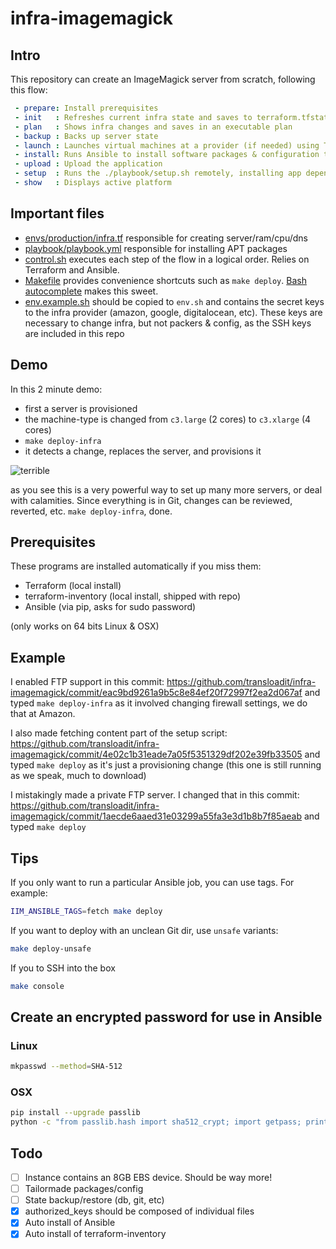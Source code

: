 # infra-imagemagick

## Intro

This repository can create an ImageMagick server from scratch, following this flow:

```yaml
 - prepare: Install prerequisites
 - init   : Refreshes current infra state and saves to terraform.tfstate
 - plan   : Shows infra changes and saves in an executable plan
 - backup : Backs up server state
 - launch : Launches virtual machines at a provider (if needed) using Terraform's ./infra.tf
 - install: Runs Ansible to install software packages & configuration templates
 - upload : Upload the application
 - setup  : Runs the ./playbook/setup.sh remotely, installing app dependencies and starting it
 - show   : Displays active platform
```

## Important files

 - [envs/production/infra.tf](envs/production/infra.tf) responsible for creating server/ram/cpu/dns
 - [playbook/playbook.yml](playbook/playbook.yml) responsible for installing APT packages
 - [control.sh](control.sh) executes each step of the flow in a logical order. Relies on Terraform and Ansible.
 - [Makefile](Makefile) provides convenience shortcuts such as `make deploy`. [Bash autocomplete](http://blog.jeffterrace.com/2012/09/bash-completion-for-mac-os-x.html) makes this sweet.
 - [env.example.sh](env.example.sh) should be copied to `env.sh` and contains the secret keys to the infra provider (amazon, google, digitalocean, etc). These keys are necessary to change infra, but not packers & config, as the SSH keys are included in this repo

## Demo

In this 2 minute demo:

 - first a server is provisioned 
 - the machine-type is changed from `c3.large` (2 cores) to `c3.xlarge` (4 cores)
 - `make deploy-infra`
 - it detects a change, replaces the server, and provisions it

![terrible](https://cloud.githubusercontent.com/assets/26752/9314635/64b6be5c-452a-11e5-8d00-74e0b023077e.gif)

as you see this is a very powerful way to set up many more servers, or deal with calamities. Since everything is in Git, changes can be reviewed, reverted, etc. `make deploy-infra`, done.

## Prerequisites

These programs are installed automatically if you miss them:

 - Terraform (local install)
 - terraform-inventory (local install, shipped with repo)
 - Ansible (via pip, asks for sudo password) 
 
(only works on 64 bits Linux & OSX)

## Example

I enabled FTP support in this commit:
https://github.com/transloadit/infra-imagemagick/commit/eac9bd9261a9b5c8e84ef20f72997f2ea2d067af
and typed `make deploy-infra` as it involved changing firewall settings, we do that at Amazon.

I also made fetching content part of the setup script:
https://github.com/transloadit/infra-imagemagick/commit/4e02c1b31eade7a05f5351329df202e39fb33505
and typed `make deploy` as it's just a provisioning change (this one is still running as we speak, much to download)

I mistakingly made a private FTP server. I changed that in this commit:
https://github.com/transloadit/infra-imagemagick/commit/1aecde6aaed31e03299a55fa3e3d1b8b7f85aeab
and typed `make deploy`

## Tips

If you only want to run a particular Ansible job, you can use tags. For example:

```bash
IIM_ANSIBLE_TAGS=fetch make deploy
```

If you want to deploy with an unclean Git dir, use `unsafe` variants:

```bash
make deploy-unsafe
```

If you to SSH into the box

```bash
make console
```

## Create an encrypted password for use in Ansible

### Linux 

```bash
mkpasswd --method=SHA-512
```

### OSX 

```bash
pip install --upgrade passlib
python -c "from passlib.hash import sha512_crypt; import getpass; print sha512_crypt.encrypt(getpass.getpass())"
```

## Todo

- [ ] Instance contains an 8GB EBS device. Should be way more!
- [ ] Tailormade packages/config
- [ ] State backup/restore (db, git, etc)
- [x] authorized_keys should be composed of individual files
- [x] Auto install of Ansible
- [x] Auto install of terraform-inventory

